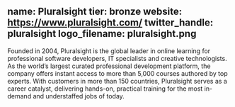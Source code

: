 name: Pluralsight
tier: bronze
website: https://www.pluralsight.com/
twitter_handle: pluralsight
logo_filename: pluralsight.png
---
Founded in 2004, Pluralsight is the global leader in online learning
for professional software developers, IT specialists and creative
technologists. As the world’s largest curated professional development
platform, the company offers instant access to more than 5,000 courses
authored by top experts. With customers in more than 150 countries,
Pluralsight serves as a career catalyst, delivering hands-on,
practical training for the most in-demand and understaffed jobs of
today.
